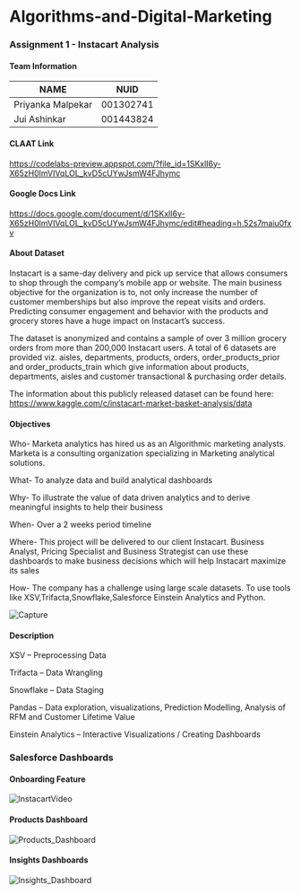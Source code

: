 # Algorithms-and-Digital-Marketing


### Assignment 1 - Instacart Analysis

#### Team Information

| NAME              |     NUID        |
|------------------ |-----------------|
| Priyanka Malpekar |   001302741     |
|   Jui Ashinkar    |   001443824     |


#### CLAAT Link
https://codelabs-preview.appspot.com/?file_id=1SKxlI6y-X65zH0lmVIVqLOL_kvD5cUYwJsmW4FJhymc

#### Google Docs Link
https://docs.google.com/document/d/1SKxlI6y-X65zH0lmVIVqLOL_kvD5cUYwJsmW4FJhymc/edit#heading=h.52s7maiu0fxv

#### About Dataset

Instacart is a same-day delivery and pick up service that allows consumers to shop through the company’s mobile app or website.
The main business objective for the organization is to, not only increase the number of customer memberships but also improve the repeat visits and orders. Predicting consumer engagement and behavior with the products and grocery stores have a huge impact on Instacart’s success.

The dataset is anonymized and contains a sample of over 3 million grocery orders from more than 200,000 Instacart users.
A total of 6 datasets  are provided viz. aisles, departments, products, orders, order_products_prior and order_products_train which give information about products, departments, aisles and customer transactional & purchasing order details.

The information about this publicly released dataset can be found here:
https://www.kaggle.com/c/instacart-market-basket-analysis/data 

#### Objectives

Who- Marketa analytics has hired us as an Algorithmic marketing analysts. Marketa is a consulting organization specializing in Marketing analytical solutions. 

What- To analyze data and build analytical dashboards 
			
Why- To illustrate the value of data driven analytics and to derive meaningful insights to help their business

When- Over a 2 weeks period timeline 

Where- This project will be delivered to our client Instacart. Business Analyst, Pricing Specialist and Business Strategist can use these dashboards to make business decisions which will help Instacart maximize its sales

How- The company has a challenge using large scale datasets.
To use tools like XSV,Trifacta,Snowflake,Salesforce Einstein Analytics and Python. 


![Capture](https://user-images.githubusercontent.com/59594174/84547477-a1263700-acd1-11ea-835f-8240b9c5ac2e.PNG)


#### Description

XSV – Preprocessing Data

Trifacta – Data Wrangling

Snowflake – Data Staging

Pandas – Data exploration, visualizations, Prediction Modelling, Analysis of RFM and Customer Lifetime Value

Einstein Analytics – Interactive Visualizations / Creating Dashboards

### Salesforce Dashboards

#### Onboarding Feature

![InstacartVideo](https://user-images.githubusercontent.com/59594174/84546697-e3e70f80-accf-11ea-9d4a-251c613fdc56.PNG)

#### Products Dashboard

![Products_Dashboard](https://user-images.githubusercontent.com/59594174/84546714-e9445a00-accf-11ea-98e6-d94fb2daaa88.png)

#### Insights Dashboards

![Insights_Dashboard](https://user-images.githubusercontent.com/59594174/84546725-f2352b80-accf-11ea-97f6-ba314c8e1150.png)



